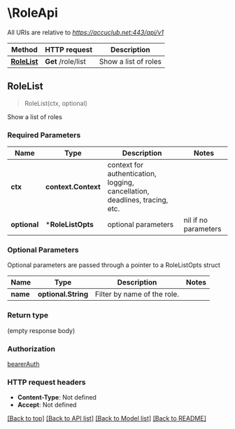 # \RoleApi

All URIs are relative to *https://accuclub.net:443/api/v1*

Method | HTTP request | Description
------------- | ------------- | -------------
[**RoleList**](RoleApi.md#RoleList) | **Get** /role/list | Show a list of roles



## RoleList

> RoleList(ctx, optional)

Show a list of roles

### Required Parameters


Name | Type | Description  | Notes
------------- | ------------- | ------------- | -------------
**ctx** | **context.Context** | context for authentication, logging, cancellation, deadlines, tracing, etc.
 **optional** | ***RoleListOpts** | optional parameters | nil if no parameters

### Optional Parameters

Optional parameters are passed through a pointer to a RoleListOpts struct


Name | Type | Description  | Notes
------------- | ------------- | ------------- | -------------
 **name** | **optional.String**| Filter by name of the role. | 

### Return type

 (empty response body)

### Authorization

[bearerAuth](../README.md#bearerAuth)

### HTTP request headers

- **Content-Type**: Not defined
- **Accept**: Not defined

[[Back to top]](#) [[Back to API list]](../README.md#documentation-for-api-endpoints)
[[Back to Model list]](../README.md#documentation-for-models)
[[Back to README]](../README.md)

